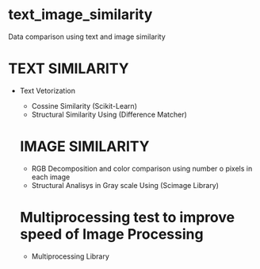 # text_image_similarity
Data comparison using text and image similarity

# TEXT SIMILARITY
- Text Vetorization
  - Cossine Similarity (Scikit-Learn)
  - Structural Similarity Using (Difference Matcher)
  
  # IMAGE SIMILARITY
  - RGB Decomposition and color comparison using number o pixels in each image
  - Structural Analisys in Gray scale Using (Scimage Library)
  
  # Multiprocessing test to improve speed of Image Processing
  - Multiprocessing Library
